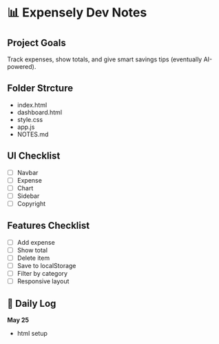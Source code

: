 # 📊 Expensely Dev Notes

## Project Goals
Track expenses, show totals, and give smart savings tips (eventually AI-powered).

## Folder Strcture
- index.html
- dashboard.html
- style.css
- app.js
- NOTES.md

## UI Checklist 
- [ ] Navbar
- [ ] Expense
- [ ] Chart
- [ ] Sidebar
- [ ] Copyright

## Features Checklist
- [ ] Add expense
- [ ] Show total
- [ ] Delete item
- [ ] Save to localStorage
- [ ] Filter by category
- [ ] Responsive layout

## 📅 Daily Log
 **May 25**
- html setup